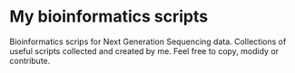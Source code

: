 # My bioinformatics scripts

Bioinformatics scrips for Next Generation Sequencing data. Collections of \
useful scripts collected and created by me. Feel free to copy, modidy or \
contribute.
